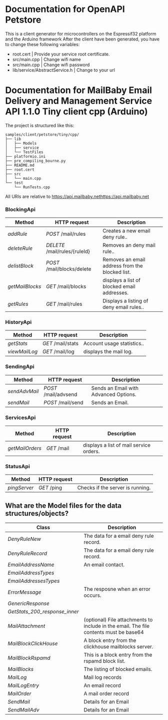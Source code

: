 # Documentation for OpenAPI Petstore
This is a client generator for microcontrollers on the Espressif32 platform and the Arduino framework
After the client have been generated, you have to change these following variables:
- root.cert | Provide your service root certificate.
- src/main.cpp | Change wifi name
- src/main.cpp | Change wifi password
- lib/service/AbstractService.h | Change to your url

# Documentation for MailBaby Email Delivery and Management Service API 1.1.0 Tiny client cpp (Arduino) 

The project is structured like this:
```
samples/client/petstore/tiny/cpp/
├── lib
│   ├── Models
│   ├── service
│   └── TestFiles
├── platformio.ini
├── pre_compiling_bourne.py
├── README.md
├── root.cert
├── src
│   └── main.cpp
└── test
    └── RunTests.cpp
```

All URIs are relative to https://api.mailbaby.nethttps://api.mailbaby.net

### BlockingApi
|Method | HTTP request | Description|
|------------- | ------------- | -------------|
|*addRule* | *POST* /mail/rules | Creates a new email deny rule..|
|*deleteRule* | *DELETE* /mail/rules/{ruleId} | Removes an deny mail rule..|
|*delistBlock* | *POST* /mail/blocks/delete | Removes an email address from the blocked list.|
|*getMailBlocks* | *GET* /mail/blocks | displays a list of blocked email addresses.|
|*getRules* | *GET* /mail/rules | Displays a listing of deny email rules..|

### HistoryApi
|Method | HTTP request | Description|
|------------- | ------------- | -------------|
|*getStats* | *GET* /mail/stats | Account usage statistics..|
|*viewMailLog* | *GET* /mail/log | displays the mail log.|

### SendingApi
|Method | HTTP request | Description|
|------------- | ------------- | -------------|
|*sendAdvMail* | *POST* /mail/advsend | Sends an Email with Advanced Options.|
|*sendMail* | *POST* /mail/send | Sends an Email.|

### ServicesApi
|Method | HTTP request | Description|
|------------- | ------------- | -------------|
|*getMailOrders* | *GET* /mail | displays a list of mail service orders.|

### StatusApi
|Method | HTTP request | Description|
|------------- | ------------- | -------------|
|*pingServer* | *GET* /ping | Checks if the server is running.|


## What are the Model files for the data structures/objects?
|Class | Description|
|------------- | -------------|
|*DenyRuleNew* | The data for a email deny rule record.|
|*DenyRuleRecord* | The data for a email deny rule record.|
|*EmailAddressName* | An email contact.|
|*EmailAddressTypes* | |
|*EmailAddressesTypes* | |
|*ErrorMessage* | The resposne when an error occurs.|
|*GenericResponse* | |
|*GetStats_200_response_inner* | |
|*MailAttachment* | (optional) File attachments to include in the email.  The file contents must be base64|
|*MailBlockClickHouse* | A block entry from the clickhouse mailblocks server.|
|*MailBlockRspamd* | This is a block entry from the rspamd block list.|
|*MailBlocks* | The listing of blocked emails.|
|*MailLog* | Mail log records|
|*MailLogEntry* | An email record|
|*MailOrder* | A mail order record|
|*SendMail* | Details for an Email|
|*SendMailAdv* | Details for an Email|

